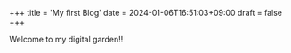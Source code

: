 +++
title = 'My first Blog'
date = 2024-01-06T16:51:03+09:00
draft = false
+++

Welcome to my digital garden!!